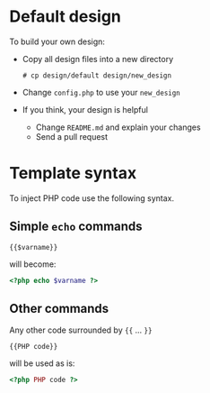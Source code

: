 # Default design

To build your own design:

  - Copy all design files into a new directory

        # cp design/default design/new_design

  - Change `config.php` to use your `new_design`
  - If you think, your design is helpful
    - Change `README.md` and explain your changes
    - Send a pull request

# Template syntax

To inject PHP code use the following syntax.

## Simple `echo` commands

    {{$varname}}

will become:

```` php
<?php echo $varname ?>
````

## Other commands

Any other code surrounded by `{{` ... `}}`

    {{PHP code}}

will be used as is:

```` php
<?php PHP code ?>
````
